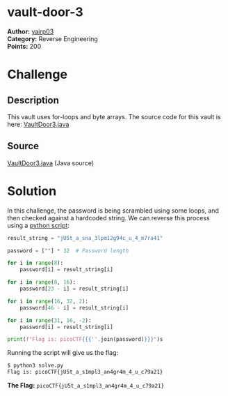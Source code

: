 # vault-door-3

**Author:** [yairp03](https://github.com/yairp03)  
**Category:** Reverse Engineering  
**Points:** 200

# Challenge

## Description

This vault uses for-loops and byte arrays. The source code for this vault is here: [VaultDoor3.java](./VaultDoor3.java)

## Source

[VaultDoor3.java](./VaultDoor3.java) (Java source)

# Solution

In this challenge, the password is being scrambled using some loops, and then checked against a hardcoded string. We can reverse this process using a [python script](./solve.py):

```python
result_string = "jU5t_a_sna_3lpm12g94c_u_4_m7ra41"

password = [""] * 32  # Password length

for i in range(8):
    password[i] = result_string[i]

for i in range(8, 16):
    password[23 - i] = result_string[i]

for i in range(16, 32, 2):
    password[46 - i] = result_string[i]

for i in range(31, 16, -2):
    password[i] = result_string[i]

print(f"Flag is: picoCTF{{{''.join(password)}}}")s
```

Running the script will give us the flag:

```bash
$ python3 solve.py
Flag is: picoCTF{jU5t_a_s1mpl3_an4gr4m_4_u_c79a21}
```

**The Flag:** `picoCTF{jU5t_a_s1mpl3_an4gr4m_4_u_c79a21}`
